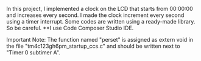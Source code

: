 In this project, I implemented a clock on the LCD that starts from 00:00:00 and increases every second. I made the clock increment every second using a timer interrupt.
Some codes are written using a ready-made library. So be careful.
**I use Code Composer Studio IDE.

Important Note: The function named "perset" is assigned as extern void in the file "tm4c123gh6pm_startup_ccs.c" and should be written next to "Timer 0 subtimer A".
